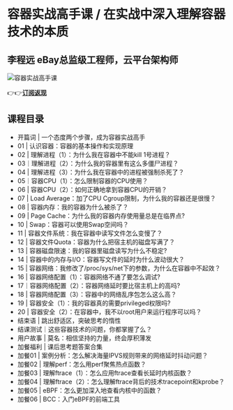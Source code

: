 容器实战高手课 / 在实战中深入理解容器技术的本质
=========================

李程远 **eBay总监级工程师，云平台架构师**
-------------------------

![容器实战高手课](https://www.geekgay.com/storage/geek/geek_2f274705be07242ebf05f6be30eebd13.jpg)  
  
👉👉[**订阅返现**](https://time.geekbang.org/column/intro/100063801?code=gSDRYNOPSV-1fWjRK9lPMlilizVKFVDOVKhU9kzhAtQ%3D "容器实战高手课")  
  
课程目录
----

  
  
- 开篇词 | 一个态度两个步骤，成为容器实战高手
- 01 | 认识容器：容器的基本操作和实现原理
- 02 | 理解进程（1）：为什么我在容器中不能kill 1号进程？
- 03｜理解进程（2）：为什么我的容器里有这么多僵尸进程？
- 04 | 理解进程（3）：为什么我在容器中的进程被强制杀死了？
- 05｜容器CPU（1）：怎么限制容器的CPU使用？
- 06 | 容器CPU（2）：如何正确地拿到容器CPU的开销？
- 07 | Load Average：加了CPU Cgroup限制，为什么我的容器还是很慢？
- 08 | 容器内存：我的容器为什么被杀了？
- 09 | Page Cache：为什么我的容器内存使用量总是在临界点?
- 10 | Swap：容器可以使用Swap空间吗？
- 11 | 容器文件系统：我在容器中读写文件怎么变慢了？
- 12 | 容器文件Quota：容器为什么把宿主机的磁盘写满了？
- 13 | 容器磁盘限速：我的容器里磁盘读写为什么不稳定?
- 14 | 容器中的内存与I/O：容器写文件的延时为什么波动很大？
- 15 | 容器网络：我修改了/proc/sys/net下的参数，为什么在容器中不起效？
- 16 | 容器网络配置（1）：容器网络不通了要怎么调试?
- 17｜容器网络配置（2）：容器网络延时要比宿主机上的高吗?
- 18 | 容器网络配置（3）：容器中的网络乱序包怎么这么高？
- 19 | 容器安全（1）：我的容器真的需要privileged权限吗?
- 20 | 容器安全（2）：在容器中，我不以root用户来运行程序可以吗？
- 结束语 | 跳出舒适区，突破思考的惰性
- 结课测试｜这些容器技术的问题，你都掌握了么？
- 用户故事 | 莫名：相信坚持的力量，终会厚积薄发
- 加餐福利 | 课后思考题答案合集
- 加餐01 | 案例分析：怎么解决海量IPVS规则带来的网络延时抖动问题？
- 加餐02 | 理解perf：怎么用perf聚焦热点函数？
- 加餐03 | 理解ftrace（1）：怎么应用ftrace查看长延时内核函数？
- 加餐04 | 理解ftrace（2）：怎么理解ftrace背后的技术tracepoint和kprobe？
- 加餐05 | eBPF：怎么更加深入地查看内核中的函数？
- 加餐06 | BCC：入门eBPF的前端工具